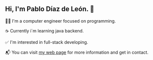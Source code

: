 ## Hi, I'm Pablo Díaz de León. 👋

👨‍💻 I'm a computer engineer focused on programming.

☕ Currently i´m learning java backend.

✅ I'm interested in full-stack developing.

📬 You can visit [my web page](http://paridile.github.io/ "My github page") for more information and get in contact.

